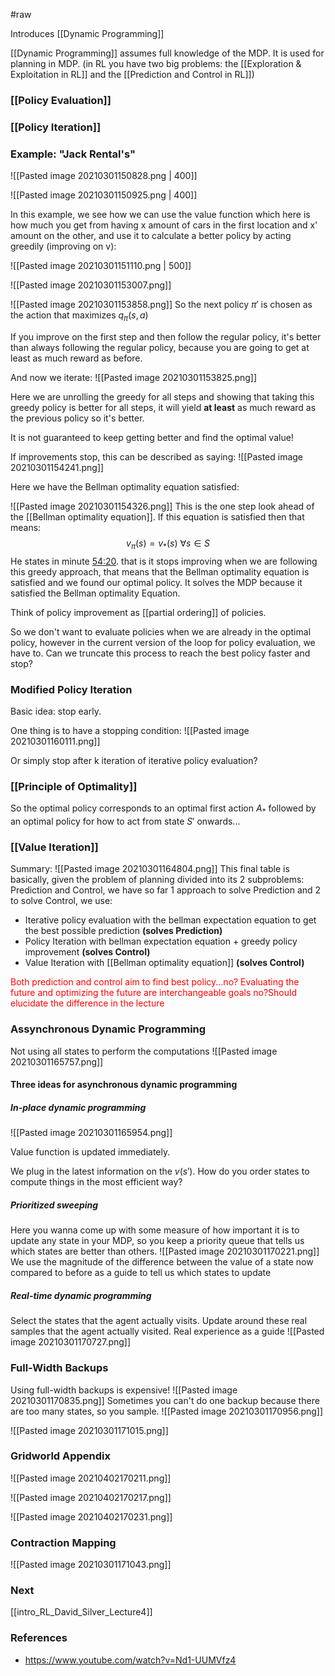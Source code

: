 #raw 

Introduces [[Dynamic Programming]]

[[Dynamic Programming]] assumes full knowledge of the MDP.
It is used for planning in MDP.
(in RL you have two big problems: the [[Exploration & Exploitation in RL]] and the [[Prediction and Control in RL]])

### [[Policy Evaluation]]

### [[Policy Iteration]]

### Example: "Jack Rental's"
![[Pasted image 20210301150828.png | 400]]

![[Pasted image 20210301150925.png | 400]]

In this example, we see how we can use the value function which here is how much you get from having x amount of cars in the first location and x' amount on the other, and use it to calculate a better policy by acting greedily (improving on v):

![[Pasted image 20210301151110.png | 500]]

![[Pasted image 20210301153007.png]]

![[Pasted image 20210301153858.png]]
So the next policy $\pi'$ is chosen as the action that maximizes $q_{\pi}(s,a)$

If you improve on the first step and then follow the regular policy, it's better than always following the regular policy, because you are going to get at least as much reward as before.

And now we iterate:
![[Pasted image 20210301153825.png]]

Here we are unrolling the greedy for all steps and showing that taking this greedy policy is better for all steps, it will yield **at least** as much reward as the previous policy so it's better.

It is not guaranteed to keep getting better and find the optimal value!

If improvements stop, this can be described as saying:
![[Pasted image 20210301154241.png]]

Here we have the Bellman optimality equation satisfied:

![[Pasted image 20210301154326.png]]
This is the one step look ahead of the [[Bellman optimality equation]].
If this equation is satisfied then that means:
$$v_{\pi}(s) = v_*(s)  \text{ }\forall s \in S$$
He states in minute [54:20](https://www.youtube.com/watch?v=Nd1-UUMVfz4). that is it stops improving when we are following this greedy approach, that means that the Bellman optimality equation is satisfied and we found our optimal policy. It solves the MDP because it satisfied the Bellman optimality Equation.

Think of policy improvement as [[partial ordering]] of policies. 

So we don't want to evaluate policies when we are already in the optimal policy, however in the current version of the loop for policy evaluation, we have to. Can we truncate this process to reach the best policy faster and stop?

### Modified Policy Iteration

Basic idea: stop early.

One thing is to have a stopping condition:
![[Pasted image 20210301160111.png]]

Or simply stop after k iteration of iterative policy evaluation?

### [[Principle of Optimality]]
So the optimal policy corresponds to an optimal first action $A_*$ followed by an optimal policy for how to act from state $S'$ onwards...

### [[Value Iteration]]


Summary:
![[Pasted image 20210301164804.png]]
This final table is basically, given the problem of planning divided into its 2 subproblems: Prediction and Control, we have so far 1 approach to solve Prediction and 2 to solve Control, we use:
- Iterative policy evaluation with the bellman expectation equation to get the best possible prediction **(solves Prediction)**
- Policy Iteration with bellman expectation equation + greedy policy improvement **(solves Control)**
- Value Iteration with [[Bellman optimality equation]] **(solves Control)**

<span style="color: red"> Both prediction and control aim to find best policy...no? Evaluating the future and optimizing the future are interchangeable goals no?Should elucidate the difference in the lecture</span> 

### Assynchronous Dynamic Programming

Not using all states to perform the computations
![[Pasted image 20210301165757.png]]

#### Three ideas for asynchronous dynamic programming
##### In-place dynamic programming
![[Pasted image 20210301165954.png]]

Value function is updated immediately.

We plug in the latest information on the $v(s')$. 
How do you order states to compute things in the most efficient way?
##### Prioritized sweeping
Here you wanna come up with some measure of how important it is to update any state in your MDP, so you keep a priority queue that tells us which states are better than others.
![[Pasted image 20210301170221.png]]
We use the magnitude of the difference between the value of a state now compared to before as a guide to tell us which states to update
##### Real-time dynamic programming
Select the states that the agent actually visits. Update around these real samples that the agent actually visited.
Real experience as a guide 
![[Pasted image 20210301170727.png]]

### Full-Width Backups
Using full-width backups is expensive!
![[Pasted image 20210301170835.png]]
Sometimes you can't do one backup because there are too many states, so you sample.
![[Pasted image 20210301170956.png]]

![[Pasted image 20210301171015.png]]

### Gridworld Appendix
![[Pasted image 20210402170211.png]]

![[Pasted image 20210402170217.png]]

![[Pasted image 20210402170231.png]]

### Contraction Mapping

![[Pasted image 20210301171043.png]]

### Next

[[intro_RL_David_Silver_Lecture4]]

### References
- https://www.youtube.com/watch?v=Nd1-UUMVfz4
